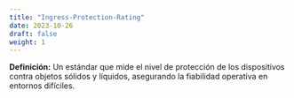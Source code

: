 ```yaml
---
title: "Ingress-Protection-Rating"
date: 2023-10-26
draft: false
weight: 1
---
```


**Definición:** Un estándar que mide el nivel de protección de los dispositivos contra objetos sólidos y líquidos, asegurando la fiabilidad operativa en entornos difíciles.
